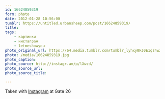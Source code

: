 ```yaml
---
id: 16624859319
form: photo
date: 2012-01-28 10:56:00
tumblr: https://untitled.urbansheep.com/post/16624859319/
title:
tags:
    - картинки
    - инстаграм
    - letmeshowyou
photo_original_url: https://64.media.tumblr.com/tumblr_lyhxy0FJ0E1qz4wzio1_640.jpg
photo: /media/16624859319.jpg
photo_caption: 
photo_source: http://instagr.am/p/lXwzd/
photo_source_url:
photo_source_title:

---
```


<p>Taken with <a href="http://instagr.am">Instagram</a> at Gate 26</p>
